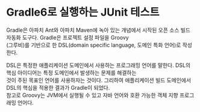 # **Gradle6로 실행하는 JUnit 테스트**  
Gradle은 아파치 Ant와 아파치 Maven에 녹아 있는 개념에서 시작된 오픈 소스 빌드 자동화 도구다. Gradle은 프로젝트 설정 파일을 Groovy  
(그루비)를 기반으로 한 DSL(domain specific language, 도메인 특화 언어)로 작성한다.  
  
DSL은 특정한 애플리케이션 도메인에서 사용하는 프로그래밍 언어를 말한다. DSL의 핵심 아이디어는 특정 도메인에서 발생하는 문제를 해결하는  
것이 주된 목표인 언어를 사용하자는 것이다. 그리하여 애플리케이션 빌드 도메인에서 DSL의 핵심을 적용한 결과가 Gradle이 되었다.  
참고로 Groovy는 JVM에서 실행될 수 있고 자바 언어와 호환 가능한 객체 지향 프로그래밍 언어다.  
  
